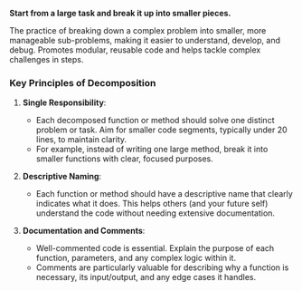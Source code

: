 **Start from a large task and break it up into smaller pieces.**

The practice of breaking down a complex problem into smaller, more manageable sub-problems, making it easier to understand, develop, and debug. Promotes modular, reusable code and helps tackle complex challenges in steps.

### Key Principles of Decomposition

1. **Single Responsibility**:
    
    - Each decomposed function or method should solve one distinct problem or task. Aim for smaller code segments, typically under 20 lines, to maintain clarity.
    - For example, instead of writing one large method, break it into smaller functions with clear, focused purposes.
2. **Descriptive Naming**:
    
    - Each function or method should have a descriptive name that clearly indicates what it does. This helps others (and your future self) understand the code without needing extensive documentation.
3. **Documentation and Comments**:
    
    - Well-commented code is essential. Explain the purpose of each function, parameters, and any complex logic within it.
    - Comments are particularly valuable for describing why a function is necessary, its input/output, and any edge cases it handles.